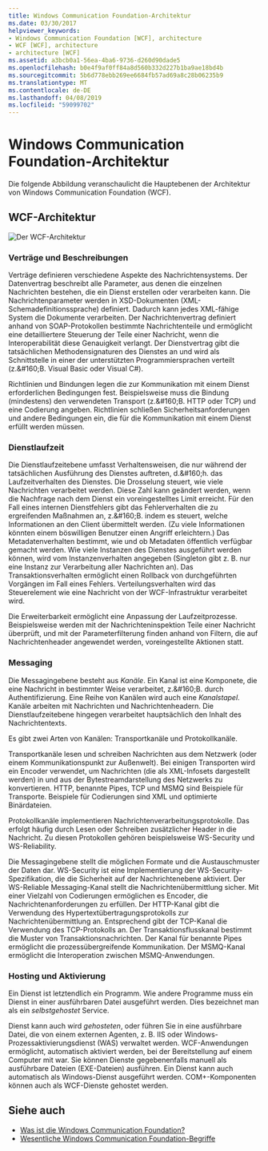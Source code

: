 ```yaml
---
title: Windows Communication Foundation-Architektur
ms.date: 03/30/2017
helpviewer_keywords:
- Windows Communication Foundation [WCF], architecture
- WCF [WCF], architecture
- architecture [WCF]
ms.assetid: a3bcb0a1-56ea-4ba6-9736-d260d90dade5
ms.openlocfilehash: b0e4f9af0ff84a8d560b332d227b1ba9ae18bd4b
ms.sourcegitcommit: 5b6d778ebb269ee6684fb57ad69a8c28b06235b9
ms.translationtype: MT
ms.contentlocale: de-DE
ms.lasthandoff: 04/08/2019
ms.locfileid: "59099702"
---
```

# <a name="windows-communication-foundation-architecture"></a>Windows Communication Foundation-Architektur
Die folgende Abbildung veranschaulicht die Hauptebenen der Architektur von Windows Communication Foundation (WCF).  
  
## <a name="wcf-architecture"></a>WCF-Architektur  
 ![Der WCF-Architektur](../../../docs/framework/wcf/media/wcf-architecture.gif "WCF_Architecture")  
  
### <a name="contracts-and-descriptions"></a>Verträge und Beschreibungen  
 Verträge definieren verschiedene Aspekte des Nachrichtensystems. Der Datenvertrag beschreibt alle Parameter, aus denen die einzelnen Nachrichten bestehen, die ein Dienst erstellen oder verarbeiten kann. Die Nachrichtenparameter werden in XSD-Dokumenten (XML-Schemadefinitionssprache) definiert. Dadurch kann jedes XML-fähige System die Dokumente verarbeiten. Der Nachrichtenvertrag definiert anhand von SOAP-Protokollen bestimmte Nachrichtenteile und ermöglicht eine detailliertere Steuerung der Teile einer Nachricht, wenn die Interoperabilität diese Genauigkeit verlangt. Der Dienstvertrag gibt die tatsächlichen Methodensignaturen des Dienstes an und wird als Schnittstelle in einer der unterstützten Programmiersprachen verteilt (z.&amp;#160;B. Visual Basic oder Visual C#).  
  
 Richtlinien und Bindungen legen die zur Kommunikation mit einem Dienst erforderlichen Bedingungen fest.  Beispielsweise muss die Bindung (mindestens) den verwendeten Transport (z.&amp;#160;B. HTTP oder TCP) und eine Codierung angeben. Richtlinien schließen Sicherheitsanforderungen und andere Bedingungen ein, die für die Kommunikation mit einem Dienst erfüllt werden müssen.  
  
### <a name="service-runtime"></a>Dienstlaufzeit  
 Die Dienstlaufzeitebene umfasst Verhaltensweisen, die nur während der tatsächlichen Ausführung des Dienstes auftreten, d.&amp;#160;h. das Laufzeitverhalten des Dienstes. Die Drosselung steuert, wie viele Nachrichten verarbeitet werden. Diese Zahl kann geändert werden, wenn die Nachfrage nach dem Dienst ein voreingestelltes Limit erreicht. Für den Fall eines internen Dienstfehlers gibt das Fehlerverhalten die zu ergreifenden Maßnahmen an, z.&amp;#160;B. indem es steuert, welche Informationen an den Client übermittelt werden. (Zu viele Informationen könnten einem böswilligen Benutzer einen Angriff erleichtern.) Das Metadatenverhalten bestimmt, wie und ob Metadaten öffentlich verfügbar gemacht werden. Wie viele Instanzen des Dienstes ausgeführt werden können, wird vom Instanzenverhalten angegeben (Singleton gibt z. B. nur eine Instanz zur Verarbeitung aller Nachrichten an). Das Transaktionsverhalten ermöglicht einen Rollback von durchgeführten Vorgängen im Fall eines Fehlers. Verteilungsverhalten wird das Steuerelement wie eine Nachricht von der WCF-Infrastruktur verarbeitet wird.  
  
 Die Erweiterbarkeit ermöglicht eine Anpassung der Laufzeitprozesse. Beispielsweise werden mit der Nachrichteninspektion Teile einer Nachricht überprüft, und mit der Parameterfilterung finden anhand von Filtern, die auf Nachrichtenheader angewendet werden, voreingestellte Aktionen statt.  
  
### <a name="messaging"></a>Messaging  
 Die Messagingebene besteht aus *Kanäle*. Ein Kanal ist eine Komponete, die eine Nachricht in bestimmter Weise verarbeitet, z.&amp;#160;B. durch Authentifizierung. Eine Reihe von Kanälen wird auch eine *Kanalstapel*. Kanäle arbeiten mit Nachrichten und Nachrichtenheadern. Die Dienstlaufzeitebene hingegen verarbeitet hauptsächlich den Inhalt des Nachrichtentexts.  
  
 Es gibt zwei Arten von Kanälen: Transportkanäle und Protokollkanäle.  
  
 Transportkanäle lesen und schreiben Nachrichten aus dem Netzwerk (oder einem Kommunikationspunkt zur Außenwelt). Bei einigen Transporten wird ein Encoder verwendet, um Nachrichten (die als XML-Infosets dargestellt werden) in und aus der Bytestreamdarstellung des Netzwerks zu konvertieren. HTTP, benannte Pipes, TCP und MSMQ sind Beispiele für Transporte. Beispiele für Codierungen sind XML und optimierte Binärdateien.  
  
 Protokollkanäle implementieren Nachrichtenverarbeitungsprotokolle. Das erfolgt häufig durch Lesen oder Schreiben zusätzlicher Header in die Nachricht. Zu diesen Protokollen gehören beispielsweise WS-Security und WS-Reliability.  
  
 Die Messagingebene stellt die möglichen Formate und die Austauschmuster der Daten dar. WS-Security ist eine Implementierung der WS-Security-Spezifikation, die die Sicherheit auf der Nachrichtenebene aktiviert. Der WS-Reliable Messaging-Kanal stellt die Nachrichtenübermittlung sicher. Mit einer Vielzahl von Codierungen ermöglichen es Encoder, die Nachrichtenanforderungen zu erfüllen. Der HTTP-Kanal gibt die Verwendung des Hypertextübertragungsprotokolls zur Nachrichtenübermittlung an. Entsprechend gibt der TCP-Kanal die Verwendung des TCP-Protokolls an. Der Transaktionsflusskanal bestimmt die Muster von Transaktionsnachrichten. Der Kanal für benannte Pipes ermöglicht die prozessübergreifende Kommunikation. Der MSMQ-Kanal ermöglicht die Interoperation zwischen MSMQ-Anwendungen.  
  
### <a name="hosting-and-activation"></a>Hosting und Aktivierung  
 Ein Dienst ist letztendlich ein Programm. Wie andere Programme muss ein Dienst in einer ausführbaren Datei ausgeführt werden. Dies bezeichnet man als ein *selbstgehostet* Service.  
  
 Dienst kann auch wird *gehosteten*, oder führen Sie in eine ausführbare Datei, die von einem externen Agenten, z. B. IIS oder Windows-Prozessaktivierungsdienst (WAS) verwaltet werden. WCF-Anwendungen ermöglicht, automatisch aktiviert werden, bei der Bereitstellung auf einem Computer mit war. Sie können Dienste gegebenenfalls manuell als ausführbare Dateien (EXE-Dateien) ausführen. Ein Dienst kann auch automatisch als Windows-Dienst ausgeführt werden. COM+-Komponenten können auch als WCF-Dienste gehostet werden.  
  
## <a name="see-also"></a>Siehe auch

- [Was ist die Windows Communication Foundation?](../../../docs/framework/wcf/whats-wcf.md)
- [Wesentliche Windows Communication Foundation-Begriffe](../../../docs/framework/wcf/fundamental-concepts.md)
